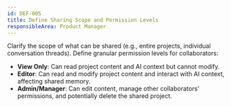 ```yaml
---
id: DEF-005
title: Define Sharing Scope and Permission Levels
responsibleArea: Product Manager
---
```

Clarify the scope of what can be shared (e.g., entire projects, individual conversation threads). Define granular permission levels for collaborators:
*   **View Only**: Can read project content and AI context but cannot modify.
*   **Editor**: Can read and modify project content and interact with AI context, affecting shared memory.
*   **Admin/Manager**: Can edit content, manage other collaborators' permissions, and potentially delete the shared project.